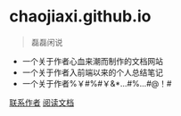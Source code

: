<!--
 * @Author: your name
 * @Date: 2021-12-09 20:39:39
 * @LastEditTime: 2022-01-02 10:00:33
 * @LastEditors: llxs
 * @Description: 打开koroFileHeader查看配置 进行设置: https://github.com/OBKoro1/koro1FileHeader/wiki/%E9%85%8D%E7%BD%AE
 * @FilePath: /docsify/_coverpage.md
-->

# chaojiaxi.github.io

> 磊磊闲说

- 一个关于作者心血来潮而制作的文档网站
- 一个关于作者入前端以来的个人总结笔记
- 一个关于作者%￥#%#￥&*…#%…#@！#

[联系作者](#author)
[阅读文档](#read)

<!-- 背景色 -->
<!-- ![color](#f0f0f0) -->



